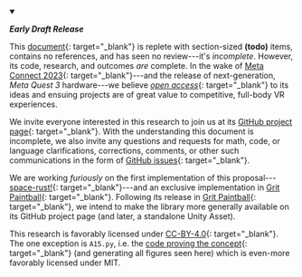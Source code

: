 <details markdown=block open>

<summary markdown=span>

**_Early Draft Release_**

</summary>

This [document](https://infima.space/A15.pdf){: target="_blank"} is replete with section-sized **(todo)** items, contains no references, and has
seen no review---it's _incomplete_. However, its code, research, and outcomes _are_ complete. In the wake of [Meta Connect
2023](https://www.metaconnect.com/en/home){: target="_blank"}---and the release of next-generation, _Meta Quest 3_ hardware---we believe [_open
access_](https://github.com/infimalabs/space){: target="_blank"} to its ideas and ensuing projects are of great value to competitive, full-body VR
experiences.

We invite everyone interested in this research to join us at its [GitHub project page](https://github.com/infimalabs/space){: target="_blank"}. With
the understanding this document is incomplete, we also invite any questions and requests for math, code, or language
clarifications, corrections, comments, or other such communications in the form of [GitHub
issues](https://github.com/infimalabs/space/issues){: target="_blank"}.

We are working _furiously_ on the first implementation of this
proposal---[space-rust!](https://github.com/infimalabs/space-rust){: target="_blank"}---and an exclusive implementation in [Grit
Paintball](https://store.steampowered.com/app/1323610/Grit_Paintball/){: target="_blank"}. Following its release in [Grit
Paintball](https://store.steampowered.com/app/1323610/Grit_Paintball/){: target="_blank"}, we intend to make the library more generally available on
its GitHub project page (and later, a standalone Unity Asset).

This research is favorably licensed under [CC-BY-4.0](https://github.com/infimalabs/space/blob/main/LICENSE){: target="_blank"}. The one exception
is `A15.py`, i.e. the [code proving the concept](https://github.com/infimalabs/space/blob/main/A15/A15.py){: target="_blank"} (and generating all
figures seen here) which is even-more favorably licensed under MIT.

</details>
